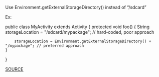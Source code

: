 Use Environment.getExternalStorageDirectory() instead of “/sdcard”

Ex:

   
public class MyActivity extends Activity {
	protected void foo() {
		String storageLocation = "/sdcard/mypackage";	// hard-coded, poor approach

		storageLocation = Environment.getExternalStorageDirectory() + "/mypackage"; // preferred approach
	}
}


[SOURCE](https://pmd.github.io/pmd-5.3.3/pmd-java/rules/java/android.html#DoNotHardCodeSDCard)
